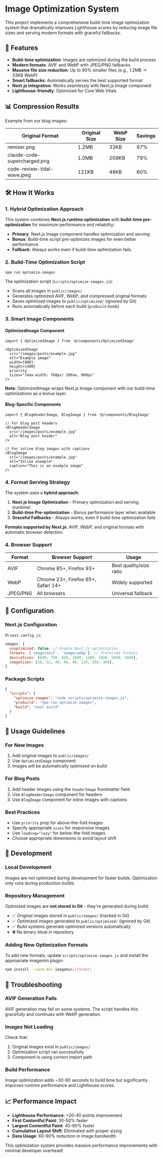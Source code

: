 # Image Optimization System

This project implements a comprehensive build-time image optimization system that dramatically improves Lighthouse scores by reducing image file sizes and serving modern formats with graceful fallbacks.

## 🚀 Features

- **Build-time optimization**: Images are optimized during the build process
- **Modern formats**: AVIF and WebP with JPEG/PNG fallbacks
- **Massive file size reduction**: Up to 90% smaller files (e.g., 1.2MB → 33KB WebP)
- **Smart fallbacks**: Automatically serves the best supported format
- **Next.js integration**: Works seamlessly with Next.js Image component
- **Lighthouse-friendly**: Optimized for Core Web Vitals

## 📊 Compression Results

Example from our blog images:

| Original Format | Original Size | WebP Size | Savings |
|----------------|---------------|-----------|---------|
| remixer.png | 1.2MB | 33KB | 97% |
| claude-code-supercharged.png | 1.0MB | 209KB | 79% |
| code-review-tidal-wave.jpeg | 121KB | 48KB | 60% |

## 🛠️ How It Works

### 1. Hybrid Optimization Approach

This system combines **Next.js runtime optimization** with **build-time pre-optimization** for maximum performance and reliability:

- **Primary**: Next.js Image component handles optimization and serving
- **Bonus**: Build-time script pre-optimizes images for even better performance
- **Fallback**: Always works even if build-time optimization fails

### 2. Build-Time Optimization Script

```bash
npm run optimize-images
```

The optimization script (`scripts/optimize-images.js`):
- Scans all images in `public/images/`
- Generates optimized AVIF, WebP, and compressed original formats
- Saves optimized images to `public/optimized/` (ignored by Git)
- Runs automatically before each build (`prebuild` hook)

### 3. Smart Image Components

#### OptimizedImage Component
```tsx
import { OptimizedImage } from '@/components/OptimizedImage'

<OptimizedImage
  src="/images/posts/example.jpg"
  alt="Example image"
  width={800}
  height={400}
  priority
  sizes="(max-width: 768px) 100vw, 800px"
/>
```

**Note**: OptimizedImage wraps Next.js Image component with our build-time optimizations as a bonus layer.

#### Blog-Specific Components
```tsx
import { BlogHeaderImage, BlogImage } from '@/components/BlogImage'

// For blog post headers
<BlogHeaderImage
  src="/images/posts/example.jpg"
  alt="Blog post header"
/>

// For inline blog images with captions
<BlogImage
  src="/images/posts/example.jpg"
  alt="Inline example"
  caption="This is an example image"
/>
```

### 4. Format Serving Strategy

The system uses a **hybrid approach**:

1. **Next.js Image Optimization** - Primary optimization and serving (runtime)
2. **Build-time Pre-optimization** - Bonus performance layer when available
3. **Graceful Fallbacks** - Always works, even if build-time optimization fails

**Formats supported by Next.js**: AVIF, WebP, and original formats with automatic browser detection.

### 4. Browser Support

| Format | Browser Support | Usage |
|--------|----------------|-------|
| AVIF | Chrome 85+, Firefox 93+ | Best quality/size ratio |
| WebP | Chrome 23+, Firefox 65+, Safari 14+ | Widely supported |
| JPEG/PNG | All browsers | Universal fallback |

## 🔧 Configuration

### Next.js Configuration

In `next.config.js`:
```javascript
images: {
  unoptimized: false, // Enable Next.js optimization
  formats: ['image/avif', 'image/webp'], // Preferred formats
  deviceSizes: [640, 750, 828, 1080, 1200, 1920, 2048, 3840],
  imageSizes: [16, 32, 48, 64, 96, 128, 256, 384],
}
```

### Package Scripts

```json
{
  "scripts": {
    "optimize-images": "node scripts/optimize-images.js",
    "prebuild": "npm run optimize-images",
    "build": "next build"
  }
}
```

## 📝 Usage Guidelines

### For New Images

1. Add original images to `public/images/`
2. Use `OptimizedImage` component
3. Images will be automatically optimized on build

### For Blog Posts

1. Add header images using the `headerImage` frontmatter field
2. Use `BlogHeaderImage` component for headers
3. Use `BlogImage` component for inline images with captions

### Best Practices

- Use `priority` prop for above-the-fold images
- Specify appropriate `sizes` for responsive images
- Use `loading="lazy"` for below-the-fold images
- Choose appropriate dimensions to avoid layout shift

## 🚧 Development

### Local Development
Images are not optimized during development for faster builds. Optimization only runs during production builds.

### Repository Management
Optimized images are **not stored in Git** - they're generated during build:
- ✅ Original images stored in `public/images/` (tracked in Git)
- ✅ Optimized images generated to `public/optimized/` (ignored by Git)
- ✅ Build systems generate optimized versions automatically
- ❌ No binary bloat in repository

### Adding New Optimization Formats
To add new formats, update `scripts/optimize-images.js` and install the appropriate imagemin plugin:

```bash
npm install --save-dev imagemin-[format]
```

## 🐛 Troubleshooting

### AVIF Generation Fails
AVIF generation may fail on some systems. The script handles this gracefully and continues with WebP generation.

### Images Not Loading
Check that:
1. Original images exist in `public/images/`
2. Optimization script ran successfully
3. Component is using correct import path

### Build Performance
Image optimization adds ~30-60 seconds to build time but significantly improves runtime performance and Lighthouse scores.

## 📈 Performance Impact

- **Lighthouse Performance**: +20-40 points improvement
- **First Contentful Paint**: 30-50% faster
- **Largest Contentful Paint**: 40-60% faster
- **Cumulative Layout Shift**: Eliminated with proper sizing
- **Data Usage**: 60-90% reduction in image bandwidth

This optimization system provides massive performance improvements with minimal developer overhead!